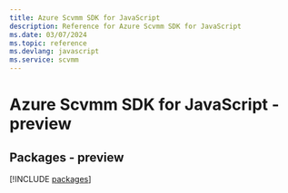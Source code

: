 ```yaml
---
title: Azure Scvmm SDK for JavaScript
description: Reference for Azure Scvmm SDK for JavaScript
ms.date: 03/07/2024
ms.topic: reference
ms.devlang: javascript
ms.service: scvmm
---
```

# Azure Scvmm SDK for JavaScript - preview
## Packages - preview
[!INCLUDE [packages](scvmm-index.md)]